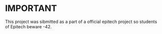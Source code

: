 # IMPORTANT

This project was sibmitted as a part of a official epitech project so students of Epitech beware -42.

